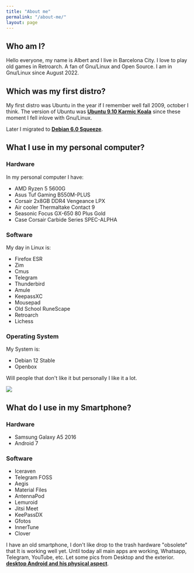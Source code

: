 ```yaml
---
title: "About me"
permalink: "/about-me/"
layout: page
---
```


## Who am I?

Hello everyone, my name is Albert and I live in Barcelona City. I love to play old games in Retroarch. A fan of Gnu/Linux and Open Source. I am in Gnu/Linux since August 2022.

## Which was my first distro?

My first distro was Ubuntu in the year if I remember well fall 2009, october I think. The version of Ubuntu was [**Ubuntu 9.10 Karmic Koala**](https://upload.wikimedia.org/wikipedia/commons/c/c8/Ubuntu_9.10.png) since these moment I fell inlove with Gnu/Linux.

Later I migrated to [**Debian 6.0 Squeeze**](https://upload.wikimedia.org/wikipedia/commons/0/0c/Debian_6.0.2.1.png).

## What I use in my personal computer?

### Hardware

In my personal computer I have:

- AMD Ryzen 5 5600G
- Asus Tuf Gaming B550M-PLUS
- Corsair 2x8GB DDR4 Vengeance LPX
- Air cooler Thermaltake Contact 9
- Seasonic Focus GX-650 80 Plus Gold
- Case Corsair Carbide Series SPEC-ALPHA

### Software

My day in Linux is:

- Firefox ESR
- Zim
- Cmus
- Telegram
- Thunderbird
- Amule
- KeepassXC
- Mousepad
- Old School RuneScape
- Retroarch
- Lichess

### Operating System

My System is:

- Debian 12 Stable
- Openbox

Will people that don't like it but personally I like it a lot.

![](https://files.catbox.moe/jitkay.png)

## What do I use in my Smartphone?

### Hardware

- Samsung Galaxy A5 2016
- Android 7

### Software

- Iceraven
- Telegram FOSS
- Aegis
- Material Files
- AntennaPod
- Lemuroid
- Jitsi Meet
- KeePassDX
- Gfotos
- InnerTune
- Clover

I have an old smartphone, I don't like drop to the trash hardware "obsolete" that It is working well yet. Until today all main apps are working, Whatsapp, Telegram, YouTube, etc. Let some pics from Desktop and the exterior. [**desktop Android and his physical aspect**](https://catbox.moe/c/vkffr8).
